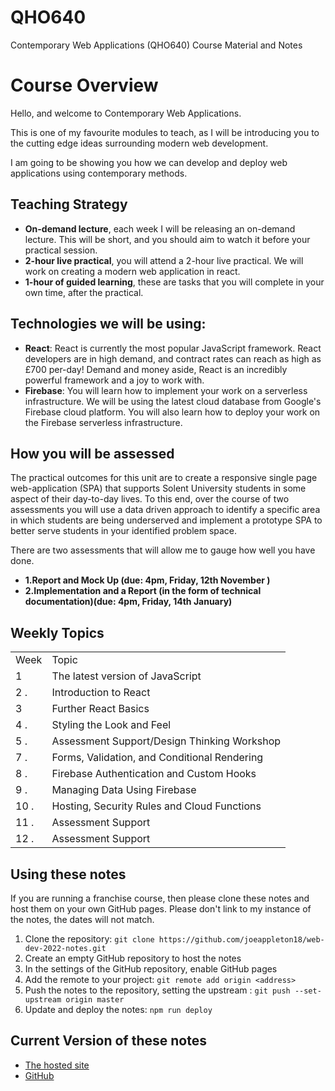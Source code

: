 # QHO640
Contemporary Web Applications (QHO640) Course Material and Notes
# Course Overview

Hello, and welcome to Contemporary Web Applications.

This is one of my favourite modules to teach, as I will be introducing you to the cutting edge ideas surrounding modern web development.

I am going to be showing you how we can develop and deploy web applications using contemporary methods.

## Teaching Strategy

- **On-demand lecture**, each week I will be releasing an on-demand lecture. This will be short, and you should aim to watch it before your practical session.
- **2-hour live practical**, you will attend a 2-hour live practical. We will work on creating a modern web application in react.
- **1-hour of guided learning**, these are tasks that you will complete in your own time, after the practical.

## Technologies we will be using:

- **React**: React is currently the most popular JavaScript framework. React developers are in high demand, and contract rates can reach as high as £700 per-day! Demand and money aside, React is an incredibly powerful framework and a joy to work with.
- **Firebase**: You will learn how to implement your work on a serverless infrastructure. We will be using the latest cloud database from Google's Firebase cloud platform. You will also learn how to deploy your work on the Firebase serverless infrastructure.

## How you will be assessed

The practical outcomes for this unit are to create a responsive single page web-application (SPA) that supports Solent University students in some aspect of their day-to-day lives. To this end, over the course of two assessments you will use a data driven approach to identify a specific area in which students are being underserved and implement a prototype SPA to better serve students in your identified problem space.

There are two assessments that will allow me to gauge how well you have done.

- **1.Report and Mock Up (due: 4pm, Friday, 12th November )**
- **2.Implementation and a Report (in the form of technical documentation)(due: 4pm, Friday, 14th January)**

## Weekly Topics

|      |                                              |
| ---- | -------------------------------------------- |
| Week | Topic                                        |
| 1    | The latest version of JavaScript             |
| 2 .  | Introduction to React                        |
| 3    | Further React Basics                         |
| 4 .  | Styling the Look and Feel                    |
| 5 .  | Assessment Support/Design Thinking Workshop  |
| 7 .  | Forms, Validation, and Conditional Rendering |
| 8 .  | Firebase Authentication and Custom Hooks     |
| 9 .  | Managing Data Using Firebase                 |
| 10 . | Hosting, Security Rules and Cloud Functions  |
| 11 . | Assessment Support                           |
| 12 . | Assessment Support                           |

## Using these notes

If you are running a franchise course, then please clone these notes and host them on your own GitHub pages. Please don't link to my instance of the notes, the dates will not match. 

1. Clone the repository: `git clone https://github.com/joeappleton18/web-dev-2022-notes.git`
2. Create an empty GitHub repository to host the notes 
3. In the settings of the GitHub repository, enable GitHub pages
4. Add the remote to your project: `git remote add origin <address>`
5. Push the notes to the repository, setting the upstream : `git push --set-upstream origin master`
6. Update and deploy the notes: `npm run deploy`


## Current Version of these notes 

- [The hosted site](https://joeappleton18.github.io/web-dev-2022-notes/) 
- [GitHub](https://github.com/joeappleton18/web-dev-2022-notes)
